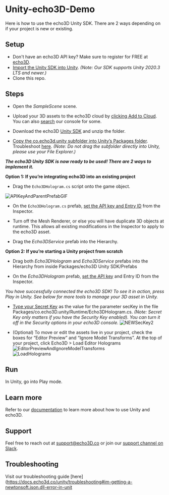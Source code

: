 # Unity-echo3D-Demo
Here is how to use the echo3D Unity SDK. There are 2 ways depending on if your project is new or existing.


## Setup
* Don't have an echo3D API key? Make sure to register for FREE at [echo3D](https://console.echo3D.co/#/auth/register).
* [Import the Unity SDK into Unity](https://docs.echo3d.co/unity/installation). _(Note: Our SDK supports Unity 2020.3 LTS and newer.)_
* Clone this repo.

## Steps
* Open the _SampleScene_ scene.

* Upload your 3D assets to the echo3D cloud by [clicking Add to Cloud](https://docs.echo3d.co/quickstart/add-a-3d-model). You can also [search](https://docs.echo3d.co/web-console/manage-pages/content-page/how-to-add-content) our console for some.

* Download the echo3D [Unity SDK](https://docs.echo3d.co/unity/installation) and unzip the folder.

* [Copy the co.echo3d.unity subfolder into Unity’s Packages folder](https://medium.com/r/?url=https%3A%2F%2Fdocs.echo3d.co%2Funity%2Finstallation). Troubleshoot [here](https://docs.echo3d.co/unity/troubleshooting?q=newton). _(Note: Do not drag the subfolder directly into Unity, please use your File Explorer.)_

<b><i>The echo3D Unity SDK is now ready to be used! There are 2 ways to implement it.</b></i>

<b>Option 1: If you’re integrating echo3D into an existing project</b>

* Drag the `Echo3DHologram.cs` script onto the game object.

![APIKeyAndParentPrefabGIF](https://user-images.githubusercontent.com/99516371/200437944-3ed2af31-0bc5-41a9-b6b5-067a5486530c.gif)


* On the `Echo3DHologram.cs` prefab, [set the API key and Entry ID](https://docs.echo3d.co/unity/using-the-sdk) from the Inspector.

* Turn off the Mesh Renderer, or else you will have duplicate 3D objects at runtime. This allows all existing modifications in the Inspector to apply to the echo3D asset.

* Drag the _Echo3DService_ prefab into the Hierarchy.

<b>Option 2: If you’re starting a Unity project from scratch</b>

* Drag both _Echo3DHologram_ and _Echo3DService_ prefabs into the Hierarchy from inside Packages/echo3D Unity SDK/Prefabs

* On the _Echo3DHologram_ prefab, [set the API key](https://medium.com/r/?url=https%3A%2F%2Fdocs.echo3d.co%2Fquickstart%2Faccess-the-console) and Entry ID from the Inspector.

_You have successfully connected the echo3D SDK! To see it in action, press Play in Unity. See below for more tools to manage your 3D asset in Unity._

* [Type your Secret Key](https://docs.echo3d.co/web-console/deliver-pages/security-page#secret-key) as the value for the parameter secKey in the file Packages/co.echo3D.unity/Runtime/Echo3DHologram.cs. _(Note: Secret Key only matters if you have the Security Key enabled). You can turn it off in the Security options in your echo3D console._
![NEWSecKey2](https://user-images.githubusercontent.com/99516371/195749308-b2349a3b-7e43-4d3c-8f09-fbfa9d3cb0be.png)<br>

* (Optional) To move or edit the assets live in your project, check the boxes for “Editor Preview” and “Ignore Model Transforms”. At the top of your project, click Echo3D > Load Editor Holograms <br>
![EditorPreviewAndIgnoreModelTransforms](https://user-images.githubusercontent.com/99516371/195749348-dc0b06ad-efa6-4dbd-962f-0119b5c33ea0.png)<br>
![LoadHolograms](https://user-images.githubusercontent.com/99516371/195749354-b2295183-f877-444a-af22-ed87ffb17705.png) <br>


## Run
In Unity, go into Play mode.

## Learn more
Refer to our [documentation](https://docs.echo3D.co/unity/) to learn more about how to use Unity and echo3D.

## Support
Feel free to reach out at [support@echo3D.co](mailto:support@echo3D.co) or join our [support channel on Slack](https://go.echo3D.co/join). 

## Troubleshooting
Visit our troubleshooting guide [here](https://docs.echo3d.co/unity/troubleshooting#im-getting-a-newtonsoft.json.dll-error-in-unit
